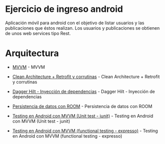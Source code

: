 # Ejercicio de ingreso android

Aplicación móvil para android con el objetivo de listar usuarios y las  publicaciones que éstos realizan.
Los usuarios y publicaciones se obtienen de unos web services tipo Rest.

# Arquitectura

- [MVVM]() - MVVM

- [Clean Architecture + Retrofit y corrutinas]() - Clean Architecture + Retrofit y corrutinas

- [Dagger Hilt - Inyección de dependencias]() - Dagger Hilt - Inyección de dependencias

- [Persistencia de datos con ROOM]() - Persistencia de datos con ROOM

- [Testing en Android con MVVM (Unit test - junit)]() - Testing en Android con MVVM (Unit test - junit)
- [Testing en Android con MVVM (functional testing - expresso)]() - Testing en Android con MVVM (functional testing - expresso)

